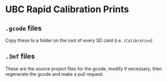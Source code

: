 # UBC Rapid Calibration Prints
## `.gcode` files
Copy these to a folder on the root of every SD card (i.e. `/Calibration`)

## `.3mf` files
These are the source project files for the gcode, modify if necessary, then regenerate the gcode and make a pull request.
